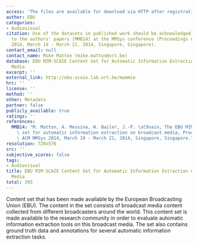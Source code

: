 ```yaml
---
access: 'The files are available for download via HTTP after registration. Link: http://ebu-scaie.lab.vrt.be/mammie/'
author: EBU
categories:
- Audiovisual
citation: Use of the datasets in published work should be acknowledged by a full citation
  to the authors' papers [MMB14] at the MMSys conference (Proceedings of ACM MMSys
  2014, March 19 - March 21, 2014, Singapore, Singapore).
contact_email: null
contact_name: Mike Matton (mike.matton@vrt.be)
database: EBU MIM-SCAIE Content Set for Automatic Information Extraction on Broadcast
  Media
excerpt: ''
external_link: http://ebu-scaie.lab.vrt.be/mammie
hrc: ''
license: ''
method: ''
other: Metadata
partner: false
publicly_available: true
ratings: ''
references:
  MMB14: "M. Matton, A. Messina, W. Bailer, J.-P. \xC9vain, The EBU MIM-SCAIE content\
    \ set for automatic information extraction on broadcast media, Proceedings of\
    \ ACM MMSys 2014, March 19 - March 21, 2014, Singapore, Singapore."
resolution: 720x576
src: ''
subjective_scores: false
tags:
- Audiovisual
title: EBU MIM-SCAIE Content Set for Automatic Information Extraction on Broadcast
  Media
total: 393
---
```


Content set that has been made available by the European Broadcasting Union (EBU). The content in the set consists of broadcast media content collected from different broadcasters around the world. This content set is made available to the research community in order to evaluate automatic information extraction tools on this broadcast media. The set also contains ground truth data and annotations for several automatic information extraction tasks.